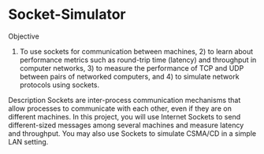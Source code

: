 Socket-Simulator
================

 Objective 
 1) To use sockets for communication between machines, 2) to learn about performance metrics such as round-trip time (latency) and throughput in computer networks, 3) to measure the performance of TCP and UDP between pairs of networked computers, and 4) to simulate network protocols using sockets. 
 
 Description
 Sockets are inter-process communication mechanisms that allow processes to communicate with each other, even if they are on different machines.  In this project, you will use Internet Sockets to send different-sized messages among several machines and measure latency and throughput. You may also use Sockets to simulate CSMA/CD in a simple LAN setting.